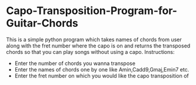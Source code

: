 # Capo-Transposition-Program-for-Guitar-Chords
This is a simple python program which takes names of chords from user along with the fret number where the capo is on and returns the transposed chords so that you can play songs without using a capo.
Instructions:
* Enter the number of chords you wanna transpose
* Enter the names of chords one by one like Amin,Cadd9,Gmaj,Emin7 etc.
* Enter the fret number on which you would like the capo transposition of

